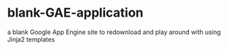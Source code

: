 # blank-GAE-application
a blank Google App Engine site to redownload and play around with using Jinja2 templates
